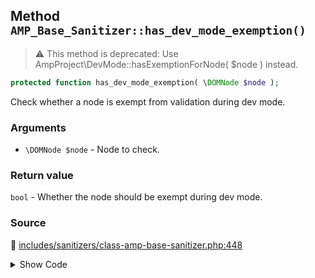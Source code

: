 ## Method `AMP_Base_Sanitizer::has_dev_mode_exemption()`

> :warning: This method is deprecated: Use AmpProject\DevMode::hasExemptionForNode( $node ) instead.

```php
protected function has_dev_mode_exemption( \DOMNode $node );
```

Check whether a node is exempt from validation during dev mode.

### Arguments

* `\DOMNode $node` - Node to check.

### Return value

`bool` - Whether the node should be exempt during dev mode.

### Source

:link: [includes/sanitizers/class-amp-base-sanitizer.php:448](/includes/sanitizers/class-amp-base-sanitizer.php#L448-L451)

<details>
<summary>Show Code</summary>

```php
protected function has_dev_mode_exemption( DOMNode $node ) {
	_deprecated_function( 'AMP_Base_Sanitizer::has_dev_mode_exemption', '1.5', 'AmpProject\DevMode::hasExemptionForNode' );
	return DevMode::hasExemptionForNode( $node );
}
```

</details>
